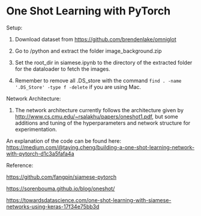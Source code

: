 # One Shot Learning with PyTorch

Setup:

1. Download dataset from https://github.com/brendenlake/omniglot

2. Go to /python and extract the folder image_background.zip

3. Set the root_dir in siamese.ipynb to the directory of the extracted folder for the dataloader to fetch the images.

4. Remember to remove all .DS_store with the command ```find . -name '.DS_Store' -type f -delete``` if you are using Mac.



Network Architecture:

1. The network architecture currently follows the architecture given by http://www.cs.cmu.edu/~rsalakhu/papers/oneshot1.pdf, but some additions and tuning of the hyperparameters and network structure for experimentation.

An explanation of the code can be found here:
https://medium.com/@taying.cheng/building-a-one-shot-learning-network-with-pytorch-d1c3a5fafa4a

Reference:

https://github.com/fangpin/siamese-pytorch

https://sorenbouma.github.io/blog/oneshot/

https://towardsdatascience.com/one-shot-learning-with-siamese-networks-using-keras-17f34e75bb3d


